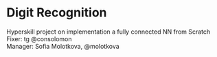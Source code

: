 # Digit Recognition  
Hyperskill project on implementation a fully connected NN from Scratch  
Fixer: tg @consolomon  
Manager: Sofia Molotkova, @molotkova
